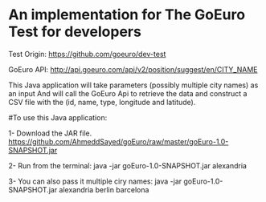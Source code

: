 # An implementation for The GoEuro Test for developers
Test Origin: https://github.com/goeuro/dev-test

GoEuro API:  http://api.goeuro.com/api/v2/position/suggest/en/CITY_NAME

This Java application will take parameters (possibly multiple city names) as an input
And will call the GoEuro Api to retrieve the data and construct a CSV file with the (id, name, type, longitude and latitude).

#To use this Java application:

1- Download the JAR file.
https://github.com/AhmeddSayed/goEuro/raw/master/goEuro-1.0-SNAPSHOT.jar

2- Run from the terminal:
java -jar goEuro-1.0-SNAPSHOT.jar alexandria

3- You can also pass it multiple ciry names:
java -jar goEuro-1.0-SNAPSHOT.jar alexandria berlin barcelona
